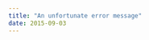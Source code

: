 ```yaml
---
title: "An unfortunate error message"
date: 2015-09-03
---
```


<!-- https://uiwriting.tumblr.com/post/128266509134/an-unfortunate-error-message -->

